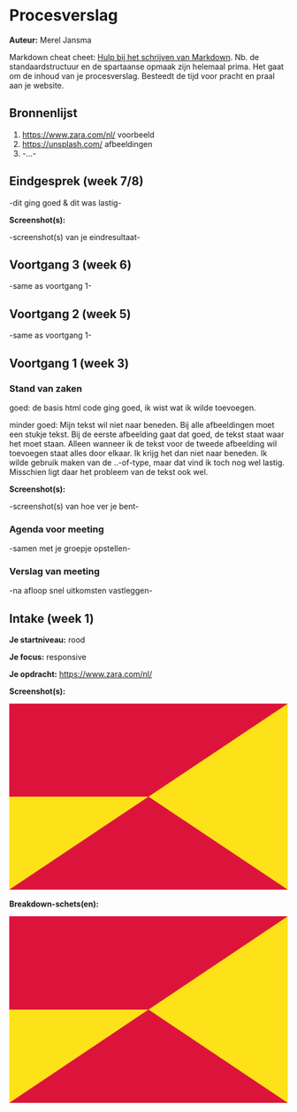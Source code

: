 # Procesverslag
**Auteur:** Merel Jansma

Markdown cheat cheet: [Hulp bij het schrijven van Markdown](https://github.com/adam-p/markdown-here/wiki/Markdown-Cheatsheet). Nb. de standaardstructuur en de spartaanse opmaak zijn helemaal prima. Het gaat om de inhoud van je procesverslag. Besteedt de tijd voor pracht en praal aan je website.



## Bronnenlijst
1. https://www.zara.com/nl/ voorbeeld
2. https://unsplash.com/ afbeeldingen
3. -...-



## Eindgesprek (week 7/8)

-dit ging goed & dit was lastig-

**Screenshot(s):**

-screenshot(s) van je eindresultaat-



## Voortgang 3 (week 6)

-same as voortgang 1-



## Voortgang 2 (week 5)

-same as voortgang 1-



## Voortgang 1 (week 3)

### Stand van zaken

goed:
de basis html code ging goed, ik wist wat ik wilde toevoegen.

minder goed:
Mijn tekst wil niet naar beneden. Bij alle afbeeldingen moet een stukje tekst. Bij de eerste afbeelding gaat dat goed, de tekst staat waar het moet staan. Alleen wanneer ik de tekst voor de tweede afbeelding wil toevoegen staat alles door elkaar. Ik krijg het dan niet naar beneden. Ik wilde gebruik maken van de ..-of-type, maar dat vind ik toch nog wel lastig. Misschien ligt daar het probleem van de tekst ook wel. 

**Screenshot(s):**

-screenshot(s) van hoe ver je bent-

### Agenda voor meeting

-samen met je groepje opstellen-

### Verslag van meeting

-na afloop snel uitkomsten vastleggen-



## Intake (week 1)

**Je startniveau:** rood

**Je focus:** responsive

**Je opdracht:** https://www.zara.com/nl/

**Screenshot(s):**

![screenshot(s) die een goed beeld geven van de website die je gaat maken](images/dummy-image.svg)

**Breakdown-schets(en):**

![-voorlopige breakdownschets(en) van een of beide pagina's van de site die je gaat maken-](images/dummy-image.svg)
